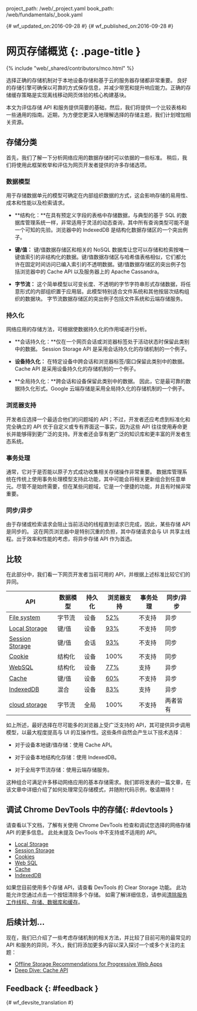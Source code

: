 project_path: /web/_project.yaml book_path: /web/fundamentals/_book.yaml

{# wf_updated_on:2016-09-28 #} {# wf_published_on:2016-09-28 #}

# 网页存储概览 {: .page-title }

{% include "web/_shared/contributors/mco.html" %}

选择正确的存储机制对于本地设备存储和基于云的服务器存储都非常重要。 良好的存储引擎可确保以可靠的方式保存信息，并减少带宽和提升响应能力。正确的存储缓存策略是实现离线移动网页体验的核心构建基块。

本文为评估存储 API 和服务提供简要的基础，然后，我们将提供一个比较表格和一些通用的指南。近期，为方便您更深入地理解选择的存储主题，我们计划增加相关资源。

## 存储分类

首先，我们了解一下分析网络应用的数据存储时可以依据的一些标准。 稍后，我们将使用此框架枚举和评估为网页开发者提供的许多存储选项。

### 数据模型

用于存储数据单元的模型可确定在内部组织数据的方式，这会影响存储的易用性、成本和性能以及检索请求。

* **结构化：**在具有预定义字段的表格中存储数据，与典型的基于 SQL 的数据库管理系统一样，非常适用于灵活的动态查询，其中所有查询类型可能不是一个可知的先验。浏览器中的 IndexedDB 是结构化数据存储区的一个突出例子。

* **键/值：** 键/值数据存储区和相关的 NoSQL 数据库让您可以存储和检索按唯一键值索引的非结构化的数据。键/值数据存储区与哈希值表格相似，它们都允许在固定时间访问已编入索引的不透明数据。键/值数据存储区的突出例子包括浏览器中的 Cache API 以及服务器上的 Apache Cassandra。

* **字节流：** 这个简单模型以可变长度、不透明的字节字符串形式存储数据，将任意形式的内部组织置于应用层。此模型特别适合文件系统和其他按层次结构组织的数据块。 字节流数据存储区的突出例子包括文件系统和云端存储服务。

### 持久化

网络应用的存储方法，可根据使数据持久化的作用域进行分析。

* **会话持久化：**仅在一个网页会话或浏览器标签处于活动状态时保留此类别中的数据。 Session Storage API 是采用会话持久化的存储机制的一个例子。

* **设备持久化：** 在特定设备中跨会话和浏览器标签/窗口保留此类别中的数据。 Cache API 是采用设备持久化的存储机制的一个例子。

* **全局持久化：**跨会话和设备保留此类别中的数据。 因此，它是最可靠的数据持久化形式。Google 云端存储是采用全局持久化的存储机制的一个例子。

### 浏览器支持

开发者应选择一个最适合他们的问题域的 API；不过，开发者还应考虑到标准化和完全确立的 API 优于自定义或专有界面这一事实，因为这些 API 往往使用寿命更长并能够得到更广泛的支持。开发者还会享有更广泛的知识库和更丰富的开发者生态系统。

### 事务处理

通常，它对于是否能以原子方式成功收集相关存储操作非常重要。 数据库管理系统在传统上使用事务处理模型支持此功能，其中可能会将相关更新组合到任意单元。尽管不是始终需要，但在某些问题域，它是一个便捷的功能，并且有时候非常重要。

### 同步/异步

由于存储或检索请求会阻止当前活动的线程直到请求已完成，因此，某些存储 API 是同步的。 这在网页浏览器中是特别沉重的负担，其中存储请求会与 UI 共享主线程。出于效率和性能的考虑，将异步存储 API 作为首选。

## 比较

在此部分中，我们看一下网页开发者当前可用的 API，并根据上述标准比较它们的异同。

<table>
  <thead>
    <th>API</th>
    <th>数据模型</th>
    <th>持久化</th>
    <th>浏览器支持</th>
    <th>事务处理</th>
    <th>同步/异步</th>
  </thead>
  <tbody>
    <tr>
      <td><a href="https://developer.mozilla.org/en-US/docs/Web/API/FileSystem">File system</a></td>
      <td>字节流</td>
      <td>设备</td>
      <td><a href="http://caniuse.com/#feat=filesystem">52%</a></td>
      <td>不支持</td>
      <td>异步</td>
    </tr>
    <tr>
      <td>
        <a href="https://developer.mozilla.org/en-US/docs/Web/API/Window/localStorage">
          Local Storage
        </a>
      </td>
      <td>键/值</td>
      <td>设备</td>
      <td><a href="http://caniuse.com/#feat=namevalue-storage">93%</a></td>
      <td>不支持</td>
      <td>同步</td>
    </tr>
    <tr>
      <td>
        <a href="https://developer.mozilla.org/en-US/docs/Web/API/Window/sessionStorage">
          Session Storage
        </a>
      </td>
      <td>键/值</td>
      <td>会话</td>
      <td><a href="http://caniuse.com/#feat=namevalue-storage">93%</a></td>
      <td>不支持</td>
      <td>同步</td>
    </tr>
    <tr>
      <td><a href="https://developer.mozilla.org/en-US/docs/Web/HTTP/Cookies">Cookie</a></td>
      <td>结构化</td>
      <td>设备</td>
      <td>100%</td>
      <td>不支持</td>
      <td>同步</td>
    </tr>
    <tr>
      <td><a href="https://www.w3.org/TR/webdatabase/">WebSQL</a></td>
      <td>结构化</td>
      <td>设备</td>
      <td><a href="http://caniuse.com/#feat=sql-storage">77%</a></td>
      <td>支持</td>
      <td>异步</td>
    </tr>
    <tr>
      <td>
        <a href="https://developer.mozilla.org/en-US/docs/Web/API/CacheStorage">Cache</a>
      </td>
      <td>键/值</td>
      <td>设备</td>
      <td><a href="http://caniuse.com/#feat=serviceworkers">60%</a></td>
      <td>不支持</td>
      <td>异步</td>
    </tr>
    <tr>
      <td>
        <a href="https://developer.mozilla.org/en-US/docs/Web/API/IndexedDB_API">IndexedDB</a>
      </td>
      <td>混合</td>
      <td>设备</td>
      <td><a href="http://caniuse.com/#feat=indexeddb">83%</a></td>
      <td>支持</td>
      <td>异步</td>
    </tr>
    <tr>
      <td><a href="https://cloud.google.com/storage/">cloud storage</a></td>
      <td>字节流</td>
      <td>全局</td>
      <td>100%</td>
      <td>不支持</td>
      <td>两者皆有</td>
    </tr>
  <tbody>
</table>

如上所述，最好选择在尽可能多的浏览器上受广泛支持的 API，其可提供异步调用模型，以最大程度提高与 UI 的互操作性。这些条件自然会产生以下技术选择：

* 对于设备本地键/值存储：使用 Cache API。

* 对于设备本地结构化存储：使用 IndexedDB。

* 对于全局字节流存储：使用云端存储服务。

这种组合可满足许多移动网络应用的基本存储需求。我们即将发表的一篇文章，在该文章中详细介绍了如何处理常见存储模式，并随附代码示例，敬请期待！

## 调试 Chrome DevTools 中的存储{: #devtools }

请查看以下文档，了解有关使用 Chrome DevTools 检查和调试您选择的网络存储 API 的更多信息。 此处未提及 DevTools 中不支持或不适用的 API。

* [Local Storage](/web/tools/chrome-devtools/manage-data/local-storage#local-storage)
* [Session Storage](/web/tools/chrome-devtools/manage-data/local-storage#session-storage)
* [Cookies](/web/tools/chrome-devtools/manage-data/cookies)
* [Web SQL](/web/tools/chrome-devtools/manage-data/local-storage#web-sql)
* [Cache](/web/tools/chrome-devtools/progressive-web-apps#caches)
* [IndexedDB](/web/tools/chrome-devtools/manage-data/local-storage#indexeddb)

如果您目前使用多个存储 API，请查看 DevTools 的 Clear Storage 功能。 此功能允许您通过点击一个按钮清除多个存储。 如需了解详细信息，请参阅[清除服务工作线程、存储、数据库和缓存](/web/tools/chrome-devtools/manage-data/local-storage#clear-storage)。

## 后续计划…

现在，我们已介绍了一些考虑存储机制的相关方法，并比较了目前可用的最常见的 API 和服务的异同，不久，我们将添加更多内容以深入探讨一个或多个关注的主题：

* [Offline Storage Recommendations for Progressive Web Apps](offline-for-pwa)
* [Deep Dive: Cache API](cache-api)

## Feedback {: #feedback }

{# wf_devsite_translation #}